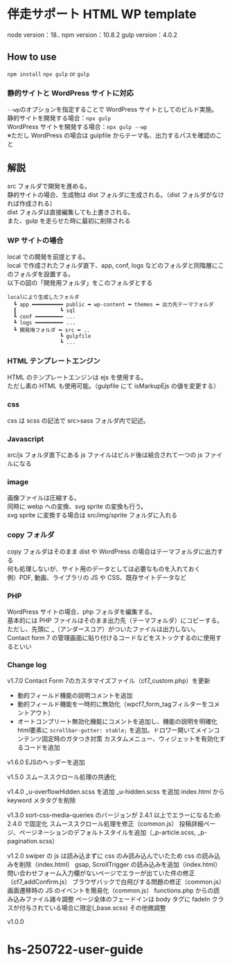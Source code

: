 # 伴走サポート HTML WP template

node version：18._._
npm version：10.8.2
gulp version：4.0.2

## How to use

`npm install`
`npx gulp` or `gulp`

### 静的サイトと WordPress サイトに対応

`--wp`のオプションを指定することで WordPress サイトとしてのビルド実施。  
静的サイトを開発する場合：`npx gulp`  
WordPress サイトを開発する場合：`npx gulp --wp`  
※ただし WordPress の場合は gulpfile からテーマ名、出力するパスを確認のこと

## 解説

src フォルダで開発を進める。  
静的サイトの場合、生成物は dist フォルダに生成される。（dist フォルダがなければ作成される）  
dist フォルダは直接編集しても上書きされる。  
また、gulp を走らせた時に最初に削除される

### WP サイトの場合

local での開発を前提とする。  
local で作成されたフォルダ直下、app, conf, logs などのフォルダと同階層にこのフォルダを設置する。  
以下の図の「開発用フォルダ」をこのフォルダとする

```
localにより生成したフォルダ
  ┗ app ━━━━━━━━━━ public ━ wp-content ━ themes ━ 出力先テーマフォルダ
  ┃              ┗ sql
  ┗ conf ━━━━━━━━━ ...
  ┗ logs ━━━━━━━━━ ...
  ┗ 開発用フォルダ ━ src ━ ..
                 ┗ gulpfile
                 ┗ ...
```

### HTML テンプレートエンジン

HTML のテンプレートエンジンは ejs を使用する。  
ただし素の HTML も使用可能。（gulpfile にて isMarkupEjs の値を変更する）

### css

css は scss の記法で src>sass フォルダ内で記述。

### Javascript

src/js フォルダ直下にある js ファイルはビルド後は結合されて一つの js ファイルになる

### image

画像ファイルは圧縮する。  
同時に webp への変換、svg sprite の変換も行う。  
svg sprite に変換する場合は src/img/sprite フォルダに入れる

### copy フォルダ

copy フォルダはそのまま dist や WordPress の場合はテーマフォルダに出力する  
何も処理しないが、サイト用のデータとしては必要なものを入れておく  
例）PDF, 動画、ライブラリの JS や CSS、既存サイトデータなど

### PHP

WordPress サイトの場合、php フォルダを編集する。  
基本的には PHP ファイルはそのまま出力先（テーマフォルダ）にコピーする。  
ただし、先頭に \_（アンダースコア）がついたファイルは出力しない。  
Contact form 7 の管理画面に貼り付けるコードなどをストックするのに使用するといい

### Change log

v1.7.0
Contact Form 7のカスタマイズファイル（cf7_custom.php）を更新
- 動的フィールド機能の説明コメントを追加
- 動的フィールド機能を一時的に無効化（wpcf7_form_tagフィルターをコメントアウト）
- オートコンプリート無効化機能にコメントを追加し、機能の説明を明確化
html要素に `scrollbar-gutter: stable;` を追加。ドロワー開いてメインコンテンツ固定時のガタつき対策
カスタムメニュー、ウィジェットを有効化するコードを追加

v1.6.0
EJSのヘッダーを追加

v1.5.0
スムーススクロール処理の共通化

v1.4.0
\_u-overflowHidden.scss を追加
\_u-hidden.scss を追加
index.html から keyword メタタグを削除

v1.3.0
sort-css-media-queries のバージョンが 2.4.1 以上でエラーになるため 2.4.0 で固定化
スムーススクロール処理を修正（common.js）
投稿詳細ページ、ページネーションのデフォルトスタイルを追加（\_p-article.scss, \_p-pagination.scss）

v1.2.0
swiper の js は読み込まずに css のみ読み込んでいたため css の読み込みを削除（index.html）
gsap, ScrollTrigger の読み込みを追加（index.html）
問い合わせフォーム入力欄がないページでエラーが出ていた件の修正（cf7_addConfirm.js）
ブラウザバックで白飛びする問題の修正（common.js）
画面遷移時の JS のイベントを簡易化（common.js）
functions.php からの読み込みファイル諸々調整
ページ全体のフェードインは body タグに fadeIn クラスが付与されている場合に限定(\_base.scss)
その他微調整

v1.0.0
# hs-250722-user-guide
